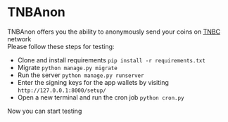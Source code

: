 # TNBAnon
TNBAnon offers you the ability to anonymously send your coins on [TNBC](http://thenewboston.com) network  
Please follow these steps for testing:
* Clone and install requirements `pip install -r requirements.txt`
* Migrate `python manage.py migrate`
* Run the server `python manage.py runserver`
* Enter the signing keys for the app wallets by visiting `http://127.0.0.1:8000/setup/`
* Open a new terminal and run the cron job `python cron.py`

Now you can start testing
